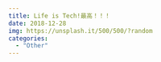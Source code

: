 ```yaml
---
title: Life is Tech!最高！！！
date: 2018-12-28
img: https://unsplash.it/500/500/?random
categories:
  - "Other"
---
```

